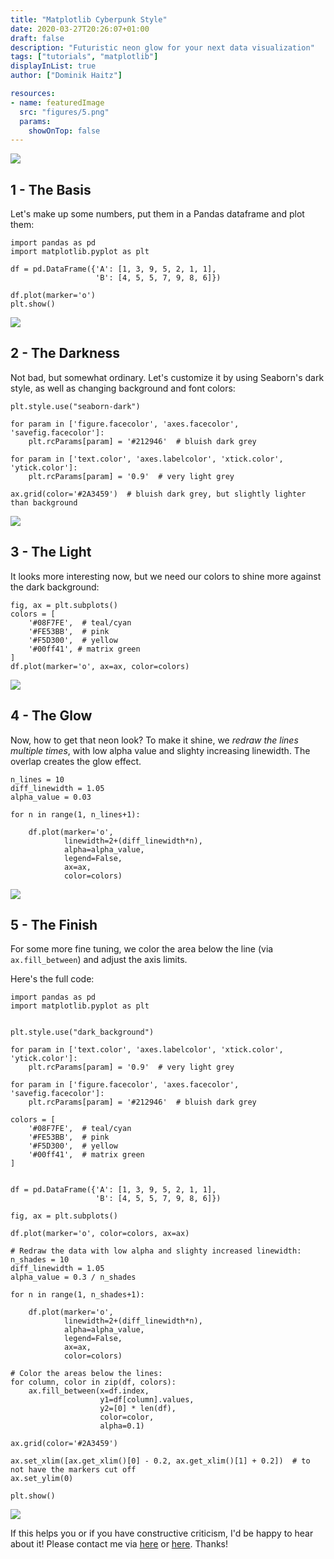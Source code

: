 ```yaml
---
title: "Matplotlib Cyberpunk Style"
date: 2020-03-27T20:26:07+01:00
draft: false
description: "Futuristic neon glow for your next data visualization"
tags: ["tutorials", "matplotlib"]
displayInList: true
author: ["Dominik Haitz"]

resources:
- name: featuredImage
  src: "figures/5.png"
  params:
    showOnTop: false
---
```

![](figures/5.png)

## 1 - The Basis
Let's make up some numbers, put them in a Pandas dataframe and plot them:

    import pandas as pd
    import matplotlib.pyplot as plt

    df = pd.DataFrame({'A': [1, 3, 9, 5, 2, 1, 1],
                       'B': [4, 5, 5, 7, 9, 8, 6]})

    df.plot(marker='o')
    plt.show()

![](figures/1.png)

## 2 - The Darkness

Not bad, but somewhat ordinary. Let's customize it by using Seaborn's dark style, as well as changing background and font colors:

    plt.style.use("seaborn-dark")

    for param in ['figure.facecolor', 'axes.facecolor', 'savefig.facecolor']:
        plt.rcParams[param] = '#212946'  # bluish dark grey

    for param in ['text.color', 'axes.labelcolor', 'xtick.color', 'ytick.color']:
        plt.rcParams[param] = '0.9'  # very light grey

    ax.grid(color='#2A3459')  # bluish dark grey, but slightly lighter than background

![](figures/2.png)

## 3 - The Light

It looks more interesting now, but we need our colors to shine more against the dark background:

    fig, ax = plt.subplots()
    colors = [
        '#08F7FE',  # teal/cyan
        '#FE53BB',  # pink
        '#F5D300',  # yellow
        '#00ff41', # matrix green
    ]
    df.plot(marker='o', ax=ax, color=colors)


![](figures/3.png)

## 4 - The Glow

Now, how to get that neon look? To make it shine, we *redraw the lines multiple times*, with low alpha value and slighty increasing linewidth. The overlap creates the glow effect.


    n_lines = 10
    diff_linewidth = 1.05
    alpha_value = 0.03

    for n in range(1, n_lines+1):

        df.plot(marker='o',
                linewidth=2+(diff_linewidth*n),
                alpha=alpha_value,
                legend=False,
                ax=ax,
                color=colors)


![](figures/4.png)

## 5 - The Finish

For some more fine tuning, we color the area below the line (via `ax.fill_between`) and adjust the axis limits.

Here's the full code:

    import pandas as pd
    import matplotlib.pyplot as plt


    plt.style.use("dark_background")

    for param in ['text.color', 'axes.labelcolor', 'xtick.color', 'ytick.color']:
        plt.rcParams[param] = '0.9'  # very light grey

    for param in ['figure.facecolor', 'axes.facecolor', 'savefig.facecolor']:
        plt.rcParams[param] = '#212946'  # bluish dark grey

    colors = [
        '#08F7FE',  # teal/cyan
        '#FE53BB',  # pink
        '#F5D300',  # yellow
        '#00ff41',  # matrix green
    ]


    df = pd.DataFrame({'A': [1, 3, 9, 5, 2, 1, 1],
                       'B': [4, 5, 5, 7, 9, 8, 6]})

    fig, ax = plt.subplots()

    df.plot(marker='o', color=colors, ax=ax)

    # Redraw the data with low alpha and slighty increased linewidth:
    n_shades = 10
    diff_linewidth = 1.05
    alpha_value = 0.3 / n_shades

    for n in range(1, n_shades+1):

        df.plot(marker='o',
                linewidth=2+(diff_linewidth*n),
                alpha=alpha_value,
                legend=False,
                ax=ax,
                color=colors)

    # Color the areas below the lines:
    for column, color in zip(df, colors):
        ax.fill_between(x=df.index,
                        y1=df[column].values,
                        y2=[0] * len(df),
                        color=color,
                        alpha=0.1)

    ax.grid(color='#2A3459')

    ax.set_xlim([ax.get_xlim()[0] - 0.2, ax.get_xlim()[1] + 0.2])  # to not have the markers cut off
    ax.set_ylim(0)

    plt.show()


![](figures/5.png)

If this helps you or if you have constructive criticism, I'd be happy to hear about it! Please contact me via [here](https://dhaitz.github.io) or  [here](https://twitter.com/d_haitz). Thanks!
